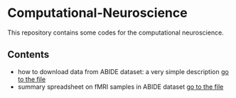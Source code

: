# Computational-Neuroscience
This repository contains some codes for the computational neuroscience.

## Contents
- how to download data from ABIDE dataset: a very simple description [go to the file](https://github.com/yousef-seyfari/Computational-Neuroscience/blob/main/download_asd_and_control_data_from_ABIDE.ipynb)
- summary spreadsheet on fMRI samples in ABIDE dataset [go to the file](https://github.com/yousef-seyfari/Computational-Neuroscience/blob/main/Phenotypic_V1_0b_preprocessed1.csv)

